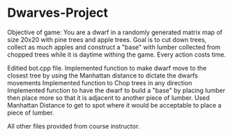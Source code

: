 # Dwarves-Project

Objective of game:
You are a dwarf in a randomly generated matrix map of size 20x20 with pine trees and apple trees. Goal is to cut down trees,
collect as much apples and construct a "base" with lumber collected from chopped trees while it is daytime withing the game.
Every action costs time.

Editied bot.cpp file.
Implemented function to make dwarf move to the closest tree by using the Manhattan distance to dictate the dwarfs movements
Implemented function to Chop trees in any direction
Implemented function to have the dwarf to build a "base" by placing lumber then place more so that it is adjacent to another 
piece of lumber. Used Manhattan Distance to get to spot where it would be acceptable to place a piece of lumber.

All other files provided from course instructor.
